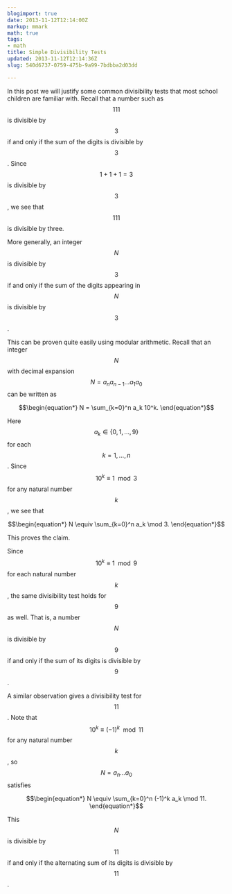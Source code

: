 ```yaml
---
blogimport: true
date: 2013-11-12T12:14:00Z
markup: mmark
math: true
tags:
- math
title: Simple Divisibility Tests
updated: 2013-11-12T12:14:36Z
slug: 540d6737-0759-475b-9a99-7bdbba2d03dd

---
```


In this post we will justify some common divisibility tests that most school children are familiar with.  Recall that a number such as $$111$$ is divisible by $$3$$ if and only if the sum of the digits is  divisible by $$3$$.  Since $$1+1+1=3$$ is divisible by $$3$$,  we see that $$111$$ is divisible by three.  

More generally, an integer $$N$$ is divisible by $$3$$ if and only if the sum of the digits appearing in $$N$$ is divisible by $$3$$. <div>


<!--more-->


This can be proven quite easily using modular arithmetic.   Recall that an integer $$N$$ with decimal expansion $$N=a_n a_{n-1} \dots a_1 a_0$$ can be written as 

$$\begin{equation*}
  N = \sum_{k=0}^n a_k 10^k. 
\end{equation*}$$

 Here $$a_k \in \{ 0, 1, \dots, 9 \}$$ for each $$k=1, \dots, n$$.   Since $$10^k \equiv 1 \mod 3$$ for any natural number $$k$$, we see that 

$$\begin{equation*}
  N \equiv \sum_{k=0}^n a_k \mod 3. 
\end{equation*}$$

 This proves the claim.</div><div>
Since $$10^k \equiv 1 \mod 9$$ for each natural number $$k$$, the same divisibility test holds for $$9$$ as well.  That is, a number $$N$$ is divisible by $$9$$ if and only if the sum of its digits is divisible by $$9$$.  

A similar observation gives a divisibility test for $$11$$. Note that $$10^k \equiv (-1)^k \mod 11$$ for any natural number $$k$$, so $$N = a_n \dots a_0$$ satisfies 

$$\begin{equation*}
  N \equiv \sum_{k=0}^n (-1)^k a_k \mod 11. 
\end{equation*}$$

 This $$N$$ is divisible by $$11$$ if and only if the alternating sum of its digits is divisible by $$11$$.  </div>
